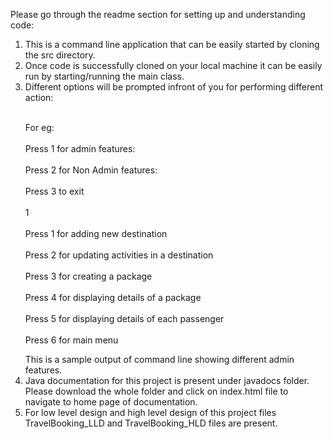 Please go through the readme section for setting up and understanding code:

1. This is a command line application that can be easily started by cloning the src directory.
2. Once code is successfully cloned on your local machine it can be easily run by starting/running the main class.
3. Different options will be prompted infront of you for performing different action:
    <p>
    <br>For eg: </br>
    <br> Press 1 for admin features: </br>
    <br>Press 2 for Non Admin features: </br>
    <br>Press 3 to exit</br>
    <br>1</br>
    <br>Press 1 for adding new destination</br>
    <br>Press 2 for updating activities in a destination</br>
    <br>Press 3 for creating a package</br>
    <br>Press 4 for displaying details of a package</br>
    <br>Press 5 for displaying details of each passenger</br>
    <br> Press 6 for main menu</br>
    </p>
   This is a sample output of command line showing different admin features.
5. Java documentation for this project is present under javadocs folder. Please download the whole folder and click on index.html file to navigate to home page of documentation. 
6. For low level design and high level design of this project files TravelBooking_LLD and TravelBooking_HLD files are present.

   
